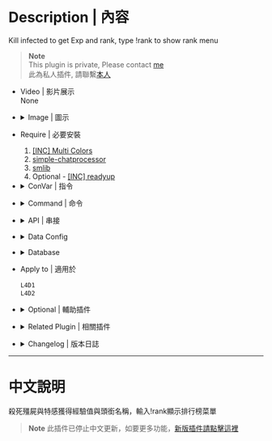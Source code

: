 # Description | 內容
Kill infected to get Exp and rank, type !rank to show rank menu

> __Note__ <br/>
This plugin is private, Please contact [me](https://github.com/fbef0102/Game-Private_Plugin#私人插件列表-private-plugins-list)<br/>
此為私人插件, 請聯繫[本人](https://github.com/fbef0102/Game-Private_Plugin#私人插件列表-private-plugins-list)

* Video | 影片展示
	<br/>None

* <details><summary>Image | 圖示</summary>

	* Your Rank statistics (你的Rank統計表)
	<br/>![l4d_ranking_system_1](image/l4d_ranking_system_1.jpg)
	* Add Rank tag to Name in chatbox (聊天框的玩家名字前面給予Rank稱號)
	<br/>![l4d_ranking_system_2](image/l4d_ranking_system_2.jpg)
	* CSGO Rank (仿CSGO Rank)
	<br/>![l4d_ranking_system_3](image/l4d_ranking_system_3.jpg)
</details>

* Require | 必要安裝
	1. [[INC] Multi Colors](https://github.com/fbef0102/L4D1_2-Plugins/releases/tag/Multi-Colors)
	2. [simple-chatprocessor](https://github.com/fbef0102/L4D1_2-Plugins/tree/master/simple-chatprocessor)
	3. [smlib](https://github.com/fbef0102/L4D1_2-Plugins/releases/tag/smlib-Colors)
	4. Optional - [[INC] readyup](/Plugin_插件/Server_伺服器/readyup/scripting/include/readyup.inc)

* <details><summary>ConVar | 指令</summary>

	* cfg/sourcemod/l4d_ranking_system.cfg
		```php
		// Giving exp for killing a boomer
		l4d_ranking_system_boomer_killed "10"

		// Giving exp for killing a charger
		l4d_ranking_system_charger_killed "30"

		// Database to save ranking system. (MySQL & SQLite supported)
		l4d_ranking_system_database "rank"

		// 0=Plugin off, 1=Plugin on.
		l4d_ranking_system_allow "1"

		// Giving exp for killing a hunter
		l4d_ranking_system_hunter_killed "20"

		// Giving exp for killing a jockey
		l4d_ranking_system_jockey_killed "25"

		// Numbers of real survivor player require to active this plugin.
		l4d_ranking_system_player_require "2"

		// If 1, add rank title to player name in chatbox
		l4d_ranking_system_rank_display "1"

		// Giving exp for killing a smoker
		l4d_ranking_system_smoker_killed "20"

		// Giving exp for killing a spitter
		l4d_ranking_system_spitter_killed "10"

		// Giving exp for killing a tank
		l4d_ranking_system_tank_killed "200"

		// How many top rank players to display in 'Top Players' menu
		l4d_ranking_system_top_rank_numbers "10"

		// Giving exp for killing a witch
		l4d_ranking_system_witch_killed "80"

		// Giving exp for killing a zombie
		l4d_ranking_system_zombie_killed "1"

		// If 1, Display your rank panel when join server
		l4d_ranking_system_join_server_display "1"
		```
</details>

* <details><summary>Command | 命令</summary>

	* **Open Rank System Menu**
		```php
		sm_rank
		sm_rankmenu
		```
</details>

* <details><summary>API | 串接</summary>

	```php
	Registers a library name: l4d_ranking_system
	```
	```c
	/**
	* Get Rank Title for client
	* 
	* @param client	Client to get rank title
	* @param str       String to store rank title.
	* @param size      size of String to store.
	* 
	* @return		   True if suceed, false if not
	*/
	native int Rank_System_GetRankTitle(int client, char[] str, int size);
	```
</details>

* <details><summary>Data Config</summary>

	* ```configs\l4d_ranking_system.cfg``` 
		```php
		"l4d_ranking_system"
		{
			"Rank"
			{
				"num"		"18" // There are 18 Rank titles
				"1" // If player has point between 0~999, he got rank title "SILVER Ⅰ"
				{
					"Name"		"SILVER Ⅰ" 
					"Point_Min"	"0"
					"Point_Max"	"1000"
				}
				"2" // If player has point between 1000~1999, he got rank title "SILVER Ⅱ"
				{
					"Name"		"SILVER Ⅱ"
					"Point_Min"	"1000"
					"Point_Max"	"2000"
				}
				...
			}
		}
		```
</details>

* <details><summary>Database</summary>

	* Choose one of the following method
		1. MySQL: Database across server, set ConVar ```l4d_ranking_system_database "rank"``` and set *sourcemod\configs\databases.cfg*
			```php
			// There would a data table named "Ranking_System_V2" in database
			"rank"
			{
				"driver"			"default"
				"host"				"x.x.x.x"
				"database"			"yourdatabase"
				"user"				"youruser"
				"pass"				"yourpass"
				"port"				"yourport"
			}
			```

		2. SQLite: Local Database, set *sourcemod\configs\databases.cfg*
			```php
			// Database in saved to ```sourcemod\data\sqlite\rank_system.sq3```
			"rank"
			{
				"driver"			"sqlite"
				"database"			"rank_system"
			}
			```
</details>

* Apply to | 適用於
	```
	L4D1
	L4D2
	```

* <details><summary>Optional | 輔助插件</summary>

	1. [readyup](/Plugin_插件/Server_伺服器/readyup): Ready Plugin
		> 準備插件，新的回合開始時顯示Rank Hud
</details>

* <details><summary>Related Plugin | 相關插件</summary>

	1. [simple-chatcolors](/Plugin_插件/Fun_娛樂/simple-chatcolors): Changes the colors of players chat based on config file.
		> 根據管理員或玩家身分修改聊天窗口的對話顏色
</details>

* <details><summary>Changelog | 版本日誌</summary>

	* v1.8 (2024-2-28)
		* Replace OnClientPutInServer with OnClientPostAdminCheck to fix client can't load data from database

	* v1.7 (2024-1-20)
		* Compatible with [simple-chatcolors](/Plugin_插件/Fun_娛樂/simple-chatcolors) by harry
		* Add API

	* v1.6 (2023-11-5)
		* Require simple-chatprocessor & smlib

	* v1.5 (2023-5-9)
		* Add rank title to player name

	* v1.4 (2023-4-28)
		* Optimize Code

	* v1.3 (2023-1-16)
		* Add 
			1. number of SI kills
			2. number of Witch kills
			3. number of CI Kills
			4. number of Tank Kills
			5. number of SI headshots
			6. number of CI headshots
			7. and how long player playing on this server start from joined date


	* v1.2 (2022-12-23)
		* Show rank hud when new player joins and new round starts

	* v1.1
		* Supporty MySQL and Local-SQLite

	* v1.0
		* Initial Release
</details>

- - - -
# 中文說明
殺死殭屍與特感獲得經驗值與頭銜名稱，輸入!rank顯示排行榜菜單

> __Note__ 此插件已停止中文更新，如要更多功能，[新版插件請點擊這裡](/Plugin_插件/只有中文的插件列表/l4d_ranking_system_V3)